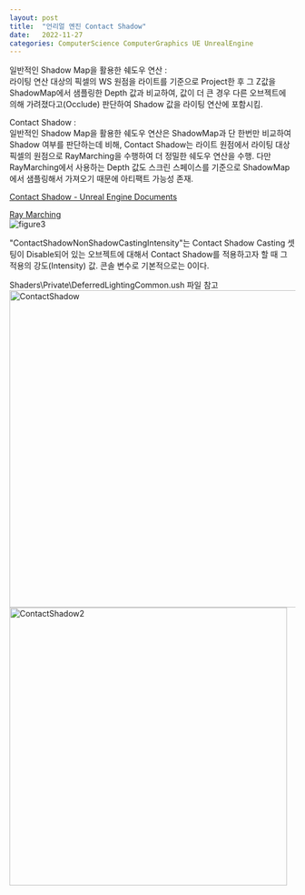 ```yaml
---
layout: post
title:  "언리얼 엔진 Contact Shadow"
date:   2022-11-27
categories: ComputerScience ComputerGraphics UE UnrealEngine
---            
```


일반적인 Shadow Map을 활용한 쉐도우 연산 :               
라이팅 연산 대상의 픽셀의 WS 원점을 라이트를 기준으로 Project한 후 그 Z값을 ShadowMap에서 샘플링한 Depth 값과 비교하여, 값이 더 큰 경우 다른 오브젝트에 의해 가려졌다고(Occlude) 판단하여 Shadow 값을 라이팅 연산에 포함시킴.                 
                   
Contact Shadow :                      
일반적인 Shadow Map을 활용한 쉐도우 연산은 ShadowMap과 단 한번만 비교하여 Shadow 여부를 판단하는데 비해, Contact Shadow는 라이트 원점에서 라이팅 대상 픽셀의 원점으로 RayMarching을 수행하여 더 정밀한 쉐도우 연산을 수행. 다만 RayMarching에서 사용하는 Depth 값도 스크린 스페이스를 기준으로 ShadowMap에서 샘플링해서 가져오기 때문에 아티팩트 가능성 존재.                           
            
[Contact Shadow - Unreal Engine Documents](https://docs.unrealengine.com/5.0/en-US/contact-shadows-in-unreal-engine/)                  
                 
[Ray Marching](https://adrianb.io/2016/10/01/raymarching.html)                     
![figure3](https://user-images.githubusercontent.com/33873804/204130892-89948484-1402-4518-9b23-ef9ffb2408e9.png)                
                                 
                                      
"ContactShadowNonShadowCastingIntensity"는 Contact Shadow Casting 셋팅이 Disable되어 있는 오브젝트에 대해서 Contact Shadow를 적용하고자 할 때 그 적용의 강도(Intensity) 값. 콘솔 변수로 기본적으로는 0이다.               
                
                                       
Shaders\Private\DeferredLightingCommon.ush 파일 참고              
<img width="558" alt="ContactShadow" src="https://user-images.githubusercontent.com/33873804/204130610-04d36c2d-cfcb-483d-925a-8c42d5dd3107.png">                    
<img width="489" alt="ContactShadow2" src="https://user-images.githubusercontent.com/33873804/204130611-5f08e06f-e0f1-4076-8369-feae13d96da2.png">                     


